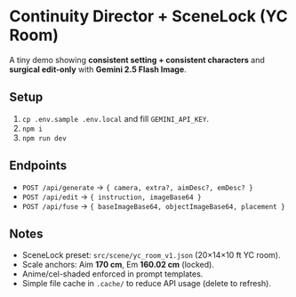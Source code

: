 # Continuity Director + SceneLock (YC Room)

A tiny demo showing **consistent setting + consistent characters** and **surgical edit-only** with **Gemini 2.5 Flash Image**.

## Setup
1. `cp .env.sample .env.local` and fill `GEMINI_API_KEY`.
2. `npm i`
3. `npm run dev`

## Endpoints
- `POST /api/generate` → `{ camera, extra?, aimDesc?, emDesc? }`
- `POST /api/edit` → `{ instruction, imageBase64 }`
- `POST /api/fuse` → `{ baseImageBase64, objectImageBase64, placement }`

## Notes
- SceneLock preset: `src/scene/yc_room_v1.json` (20×14×10 ft YC room).
- Scale anchors: Aim **170 cm**, Em **160.02 cm** (locked).
- Anime/cel-shaded enforced in prompt templates.
- Simple file cache in `.cache/` to reduce API usage (delete to refresh).

